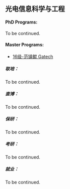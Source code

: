 ## 光电信息科学与工程

#### PhD Programs:

To be continued.

#### Master Programs:

* [16级-范镇鲲 Gatech]([US]-16-fanzhenkun)

##### 联培：

To be continued.

##### 直博：

To be continued.

##### 保研：

To be continued.

##### 考研：

To be continued.

##### 就业：

To be continued.
